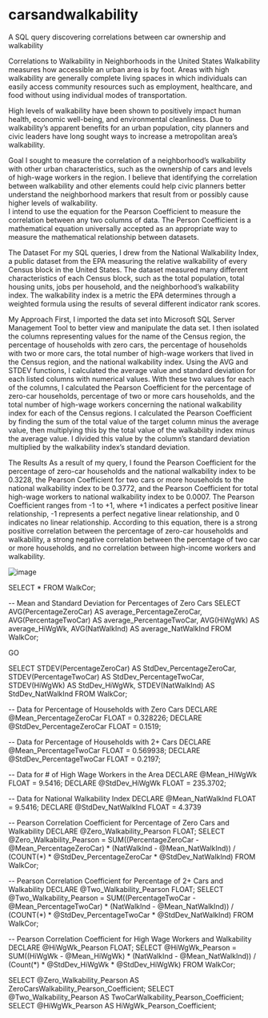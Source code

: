 # carsandwalkability
A SQL query discovering correlations between car ownership and walkability

Correlations to Walkability in Neighborhoods in the United States
Walkability measures how accessible an urban area is by foot. Areas with high walkability are generally complete living spaces in which individuals can easily access community resources such as  employment, healthcare, and food without using individual modes of transportation. 

High levels of walkability have been shown to positively impact human health, economic well-being, and environmental cleanliness. Due to walkability’s apparent benefits for an urban population, city planners and civic leaders have long sought ways to increase a metropolitan area’s walkability. 

Goal
I sought to measure the correlation of a neighborhood’s walkability with other urban characteristics, such as the ownership of cars and levels of high-wage workers in the region. I believe that identifying the correlation between walkability and other elements could help civic planners better understand the neighborhood markers that result from or possibly cause higher levels of walkability.  
I intend to use the equation for the Pearson Coefficient to measure the correlation between any two columns of data. The Person Coefficient is a mathematical equation universally accepted as an appropriate way to measure the mathematical relationship between datasets. 

The Dataset
For my SQL queries, I drew from the National Walkability Index, a public dataset from the EPA measuring the relative walkability of every Census block in the United States. The dataset measured many different characteristics of each Census block, such as the total population, total housing units, jobs per household, and the neighborhood’s walkability index. 
The walkability index is a metric the EPA determines through a weighted formula using the results of several different indicator rank scores. 

My Approach
First, I imported the data set into Microsoft SQL Server Management Tool to better view and manipulate the data set. I then isolated the columns representing values for the name of the Census region, the percentage of households with zero cars, the percentage of households with two or more cars, the total number of high-wage workers that lived in the Census region, and the national walkability index. 
Using the AVG and STDEV functions, I calculated the average value and standard deviation for each listed columns with numerical values. With these two values for each of the columns, I calculated the Pearson Coefficient for the percentage of zero-car households, percentage of two or more cars households, and the total number of high-wage workers concerning the national walkability index for each of the Census regions. 
I calculated the Pearson Coefficient by finding the sum of the total value of the target column minus the average value, then multiplying this by the total value of the walkability index minus the average value. I divided this value by the column’s standard deviation multiplied by the walkability index’s standard deviation. 

The Results
As a result of my query, I found the Pearson Coefficient for the percentage of zero-car households and the national walkability index to be 0.3228, the Pearson Coefficient for two cars or more households to the national walkability index to be 0.3772, and the Pearson Coefficient for total high-wage workers to national walkability index to be 0.0007. 
The Pearson Coefficient ranges from -1 to +1, where +1 indicates a perfect positive linear relationship, -1 represents a perfect negative linear relationship, and 0 indicates no linear relationship. 
According to this equation, there is a strong positive correlation between the percentage of zero-car households and walkability, a strong negative correlation between the percentage of two car or more households, and no correlation between high-income workers and walkability. 

![image](https://github.com/jasghb11/carsandwalkability/assets/141364823/af449647-c5a0-4c36-85e5-ac8a0241f3d5)



SELECT *
FROM WalkCor;

-- Mean and Standard Deviation for Percentages of Zero Cars
SELECT AVG(PercentageZeroCar) AS average_PercentageZeroCar, AVG(PercentageTwoCar) AS average_PercentageTwoCar,
		AVG(HiWgWk) AS average_HiWgWk, AVG(NatWalkInd) AS average_NatWalkInd
FROM 
	WalkCor;

GO

SELECT STDEV(PercentageZeroCar) AS StdDev_PercentageZeroCar, STDEV(PercentageTwoCar) AS StdDev_PercentageTwoCar,
		STDEV(HiWgWk) AS StdDev_HiWgWk, STDEV(NatWalkInd) AS StdDev_NatWalkInd
FROM WalkCor;

-- Data for Percentage of Households with Zero Cars
DECLARE @Mean_PercentageZeroCar FLOAT = 0.328226;
DECLARE @StdDev_PercentageZeroCar FLOAT = 0.1519;

-- Data for Percentage of Households with 2+ Cars
DECLARE @Mean_PercentageTwoCar FLOAT = 0.569938;
DECLARE @StdDev_PercentageTwoCar FLOAT = 0.2197;

-- Data for # of High Wage Workers in the Area
DECLARE @Mean_HiWgWk FLOAT = 9.5416;
DECLARE @StdDev_HiWgWk FLOAT = 235.3702;

-- Data for National Walkability Index
DECLARE @Mean_NatWalkInd FLOAT = 9.5416;
DECLARE @StdDev_NatWalkInd FLOAT = 4.3739

-- Pearson Correlation Coefficient for Percentage of Zero Cars and Walkability
DECLARE @Zero_Walkability_Pearson FLOAT;
SELECT @Zero_Walkability_Pearson = SUM((PercentageZeroCar - @Mean_PercentageZeroCar) * (NatWalkInd - @Mean_NatWalkInd)) / 
(COUNT(*) * @StdDev_PercentageZeroCar * @StdDev_NatWalkInd)
FROM WalkCor;

-- Pearson Correlation Coefficient for Percentage of 2+ Cars and Walkability
DECLARE @Two_Walkability_Pearson FLOAT;
SELECT @Two_Walkability_Pearson = SUM((PercentageTwoCar - @Mean_PercentageTwoCar) * (NatWalkInd - @Mean_NatWalkInd)) /
(COUNT(*) * @StdDev_PercentageTwoCar * @StdDev_NatWalkInd)
FROM WalkCor;

-- Pearson Correlation Coefficient for High Wage Workers and Walkability
DECLARE @HiWgWk_Pearson FLOAT;
SELECT @HiWgWk_Pearson = SUM((HiWgWk - @Mean_HiWgWk) * (NatWalkInd - @Mean_NatWalkInd)) /
(Count(*) * @StdDev_HiWgWk * @StdDev_HiWgWk)
FROM WalkCor;

SELECT @Zero_Walkability_Pearson AS ZeroCarsWalkability_Pearson_Coefficient;
SELECT @Two_Walkability_Pearson AS TwoCarWalkability_Pearson_Coefficient;
SELECT @HiWgWk_Pearson AS HiWgWk_Pearson_Coefficient;
